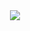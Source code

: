 
<div align="center">
<img src="https://user-images.githubusercontent.com/70611621/197594223-8112f124-ac85-443d-9711-c6be9aef6b5a.png"/>
</div>


